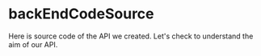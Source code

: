 # backEndCodeSource
Here is source code of the API we created. Let's check to understand the aim of our API.
